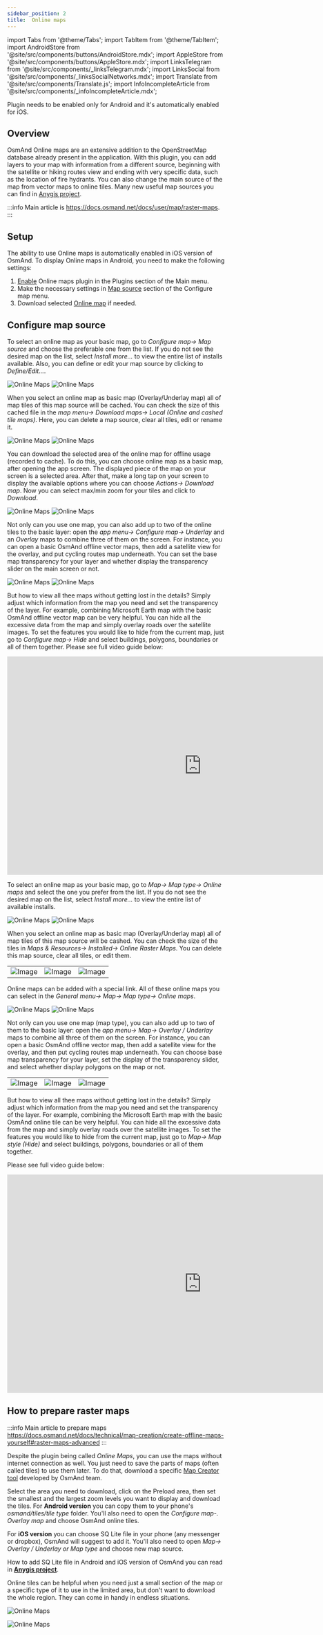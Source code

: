 ```yaml
---
sidebar_position: 2
title:  Online maps
---
```


import Tabs from '@theme/Tabs';
import TabItem from '@theme/TabItem';
import AndroidStore from '@site/src/components/buttons/AndroidStore.mdx';
import AppleStore from '@site/src/components/buttons/AppleStore.mdx';
import LinksTelegram from '@site/src/components/_linksTelegram.mdx';
import LinksSocial from '@site/src/components/_linksSocialNetworks.mdx';
import Translate from '@site/src/components/Translate.js';
import InfoIncompleteArticle from '@site/src/components/_infoIncompleteArticle.mdx';

<InfoIncompleteArticle/>

Plugin needs to be enabled only for Android and it's automatically enabled for iOS.

## Overview

OsmAnd Online maps are an extensive addition to the OpenStreetMap database already present in the application. With this plugin, you can add layers to your map with information from a different source, beginning with the satellite or hiking routes view and ending with very specific data, such as the location of fire hydrants. You can also change the main source of the map from vector maps to online tiles.
Many new useful map sources you can find in [Anygis project](https://anygis.ru/Web/Html/Osmand_en.md).

:::info
Main article is https://docs.osmand.net/docs/user/map/raster-maps.  
:::
## Setup
 
The ability to use Online maps is automatically enabled in iOS version of OsmAnd. To display Online maps in Android, you need to make the following settings:
 
1. [Enable](../plugins#online-maps.md) Online maps plugin in the Plugins section of the Main menu.
2. Make the necessary settings in [Map source](#configure-map-source) section of the Configure map menu.  
3. Download selected [Online map](#how-to-prepare-raster-maps) if needed.  

## Configure map source

<Tabs groupId="operating-systems">

<TabItem value="android" label="Android">

To select an online map as your basic map, go to <i>Configure map-> Map source</i> and choose the preferable one from the list. If you do not see the desired map on the list, select <i>Install more...</i> to view the entire list of installs available. Also, you can define or edit your map source by clicking to <i>Define/Edit...</i>.

![Online Maps](@site/static/img/plugins/online-maps/om4.jpg) ![Online Maps](@site/static/img/plugins/online-maps/om5.jpg)

When you select an online map as basic map (Overlay/Underlay map) all of map tiles of this map source will be cached. You can check the size of this cached file in the <i>map menu-> Download maps-> Local (Online and cashed tile maps)</i>. Here, you can delete a map source, clear all tiles, edit or rename it.

![Online Maps](@site/static/img/plugins/online-maps/om6.jpg) ![Online Maps](@site/static/img/plugins/online-maps/om7.jpg)

You can download the selected area of the online map for offline usage (recorded to cache).  To do this, you can choose online map as a basic map, after opening the app screen. The displayed piece of the map on your screen is a selected area. After that, make a long tap on your screen to display the available options where you can choose <i>Actions-> Download map</i>. Now you can select max/min zoom for your tiles and click to <i>Download</i>.

![Online Maps](@site/static/img/plugins/online-maps/om8.jpg) ![Online Maps](@site/static/img/plugins/online-maps/om9.jpg)

Not only can you use one map, you can also add up to two of the online tiles to the basic layer: open the <i>app menu-> Configure map-> </i><i>Underlay</i> and an <i>Overlay</i> maps to combine three of them on the screen. For instance, you can open a basic OsmAnd offline vector maps, then add a satellite view for the overlay, and put cycling routes map underneath.
You can set the base map transparency for your layer and whether display the transparency slider on the main screen or not.


![Online Maps](@site/static/img/plugins/online-maps/om10.jpg) ![Online Maps](@site/static/img/plugins/online-maps/om11.jpg)

But how to view all thee maps without getting lost in the details? Simply adjust which information from the map you need and set the transparency of the layer. For example, combining Microsoft Earth map with the basic OsmAnd offline vector map can be very helpful. You can hide all the excessive data from the map and simply overlay roads over the satellite images. To set the features you would like to hide from the current map, just go to <i>Configure map-> Hide</i> and select buildings, polygons, boundaries or all of them together.
Please see full video guide below:

<iframe width="900" height="506" src="https://www.youtube.com/embed/KBZ1DJa7RMg" frameborder="0" allow="accelerometer; autoplay; clipboard-write; encrypted-media; gyroscope; picture-in-picture" allowfullscreen></iframe>

</TabItem>

<TabItem value="ios" label="iOS">

To select an online map as your basic map, go to <i>Map-> Map type-> Online maps</i> and select the one you prefer from the list. If you do not see the desired map on the list, select <i>Install more...</i> to view the entire list of  available installs.

![Online Maps](@site/static/img/plugins/online-maps/om12.jpg) ![Online Maps](@site/static/img/plugins/online-maps/om13.jpg)

When you select an online map as basic map (Overlay/Underlay map) all of map tiles of this map source will be cashed. You can check the size of the tiles in <i>Maps & Resources-> Installed-> Online Raster Maps</i>. You can delete this map source, clear all tiles, or edit them.


<table class="blogimage">
  <tr>
    <td><img src={require('@site/static/img/plugins/online-maps/om14.jpg').default} alt="Image"/></td>
    <td><img src={require('@site/static/img/plugins/online-maps/om15.jpg').default} alt="Image"/></td>
    <td><img src={require('@site/static/img/plugins/online-maps/om16.jpg').default} alt="Image"/></td>
  </tr>
</table> 


<!--
 <div class="centeredimageblog">
<img src="/images/features/om14.jpg" alt="(Image not available offline)"/>
<img src="/images/features/om15.jpg" alt="(Image not available offline)"/>
<img src="/images/features/om16.jpg" alt="(Image not available offline)"/>
<div style="clear:both;"></div>
</div>
 -->

Online maps can be added with a special link. All of these online maps you can select in the <i>General menu-> Map-> Map type-> Online maps</i>.

![Online Maps](@site/static/img/plugins/online-maps/12.jpg) ![Online Maps](@site/static/img/plugins/online-maps/13.jpg)

Not only can you use one map (map type), you can also add up to two of them to the basic layer: open the <i>app menu-> Map-> Overlay / Underlay</i> maps to combine all three of them on the screen. For instance, you can open a basic OsmAnd offline vector map, then add a satellite view for the overlay, and then put cycling routes map underneath.
You can choose base map transparency for your layer, set the display of the transparency slider, and select whether display polygons on the map or not.

<table class="blogimage">
  <tr>
    <td><img src={require('@site/static/img/plugins/online-maps/om17.jpg').default} alt="Image"/></td>
    <td><img src={require('@site/static/img/plugins/online-maps/om18.jpg').default} alt="Image"/></td>
    <td><img src={require('@site/static/img/plugins/online-maps/om19.jpg').default} alt="Image"/></td>
  </tr>
</table> 

<!--

<div class="centeredimageblog">
<img src="/images/features/om17.jpg" alt="(Image not available offline)"/>
<img src="/images/features/om18.jpg" alt="(Image not available offline)"/>
<img src="/images/features/om19.jpg" alt="(Image not available offline)"/>
<div style="clear:both;"></div>
</div>

-->

But how to view all thee maps without getting lost in the details? Simply adjust which information from the map you need and set the transparency of the layer. For example, combining the Microsoft Earth map with the basic OsmAnd online tile can be very helpful. You can hide all the excessive data from the map and simply overlay roads over the satellite images. To set the features you would like to hide from the current map, just go to <i>Map-> Map style (Hide)</i> and select buildings, polygons, boundaries or all of them together.

Please see full video guide below:

<iframe width="900" height="506" src="https://www.youtube.com/embed/kmlgPA0W7VA" frameborder="0" allow="accelerometer; autoplay; clipboard-write; encrypted-media; gyroscope; picture-in-picture" allowfullscreen></iframe>

</TabItem>
 
</Tabs>


## How to prepare raster maps

:::info
Main article to prepare maps https://docs.osmand.net/docs/technical/map-creation/create-offline-maps-yourself#raster-maps-advanced
:::

Despite the plugin being called *Online Maps*, you can use the maps without internet connection as well. You just need to save the parts of maps (often called tiles) to use them later. To do that, download a specific [Map Creator tool](http://download.osmand.net/latest-night-build/OsmAndMapCreator-main.zip) developed by OsmAnd team.

Select the area you need to download, click on the Preload area, then set the smallest and the largest zoom levels you want to display and download the tiles.
For <b>Android version</b> you can copy them to your phone's <i>osmand/tiles/*tile type*</i> folder. You'll also need to open the <i>Configure map-. Overlay map</i> and choose OsmAnd online tiles.

For <b>iOS version</b> you can choose SQ Lite file in your phone (any messenger or dropbox), OsmAnd will suggest to add it. You'll also need to open <i>Map-> Overlay / Underlay or Map type</i> and choose new map source.

How to add SQ Lite file in Android and iOS version of OsmAnd you can read in <a href="https://anygis.ru/Web/Html/Osmand_en"><b>Anygis project</b></a>.


Online tiles can be helpful when you need just a small section of the map or a specific type of it to use in the limited area, but don't want to download the whole region. They can come in handy in endless situations.

![Online Maps](@site/static/img/plugins/online-maps/map_creator.jpg)

![Online Maps](@site/static/img/plugins/online-maps/map_creator_menu.jpg)



